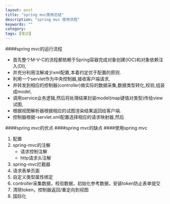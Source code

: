 ```yaml
---
layout: post
title: "spring mvc使用总结"
description: "spring mvc 使用流程"
keywords: ""
category: 
tags: [笔记]
---
```

####spring mvc的运行流程
- 首先整个M-V-C的流程都依赖于Spring容器完成对象创建(IOC)和对象依赖注入(DI),
- 并充分利用注解减少xml配置,本着约定优于配置的原则.
- 利用一个servlet作为中央控制器,接收客户端请求,
- 并转发到相应的控制器(controller)做实际的数据采集,数据类型转化,校验,组装成model,
- 调用service业务逻辑,然后将处理结果封装model(map键值对类型)传给view试图,
- 根据视图解析器根据相应的试图渲染结果返回给客户端.
- 控制器根据<servletName>-servlet.xml配置选择相应的请求映射器,然后

####spring mvc的优点
####spring mvc的缺点
####使用spring mvc

1. 配置
2. spring-mvc的注解
	 - 请求控制注解
	 - http请求头注解
3. spring-mvc拦截器
4. 请求表单页面
5. 自定义类型属性绑定
6. controller采集数据，校验数据，初始化参考数据，安装token防止表单提交
7. 清除token，控制器返回/重定向到视图
8. 国际化


